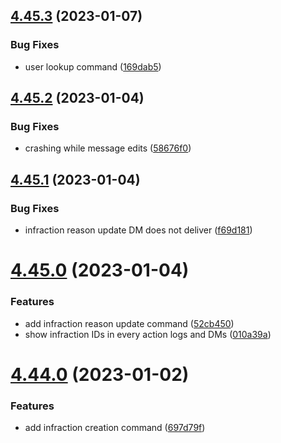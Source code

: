 ## [4.45.3](https://github.com/onesoft-sudo/sudobot/compare/v4.45.2...v4.45.3) (2023-01-07)


### Bug Fixes

* user lookup command ([169dab5](https://github.com/onesoft-sudo/sudobot/commit/169dab52efcc7c9d6f25758e2f842aabceac7192))



## [4.45.2](https://github.com/onesoft-sudo/sudobot/compare/v4.45.1...v4.45.2) (2023-01-04)


### Bug Fixes

* crashing while message edits ([58676f0](https://github.com/onesoft-sudo/sudobot/commit/58676f0315a976a80782c18a941ae5b3a5c6a45b))



## [4.45.1](https://github.com/onesoft-sudo/sudobot/compare/v4.45.0...v4.45.1) (2023-01-04)


### Bug Fixes

* infraction reason update DM does not deliver ([f69d181](https://github.com/onesoft-sudo/sudobot/commit/f69d18190c9ebb8a2bec10af0c6f7709db1c325f))



# [4.45.0](https://github.com/onesoft-sudo/sudobot/compare/v4.44.0...v4.45.0) (2023-01-04)


### Features

* add infraction reason update command ([52cb450](https://github.com/onesoft-sudo/sudobot/commit/52cb45062aab56d69d7279a19e657b6bb3fdae71))
* show infraction IDs in every action logs and DMs ([010a39a](https://github.com/onesoft-sudo/sudobot/commit/010a39a3a4fd79ee384d5fdcb0205828e412a6e7))



# [4.44.0](https://github.com/onesoft-sudo/sudobot/compare/v4.43.0...v4.44.0) (2023-01-02)


### Features

* add infraction creation command ([697d79f](https://github.com/onesoft-sudo/sudobot/commit/697d79fc13f502406e2d3ba152b97a20b60ebda1))



